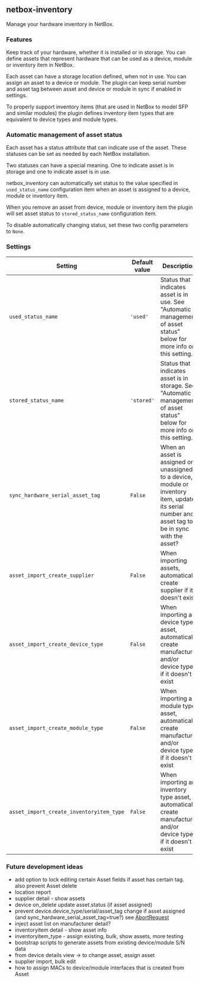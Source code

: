 ## netbox-inventory

Manage your hardware inventory in NetBox.

### Features

Keep track of your hardware, whether it is installed or in storage. You can
define assets that represent hardware that can be used as a device, module or
inventory item in NetBox.

Each asset can have a storage location defined, when not in use. You can assign
an asset to a device or module. The plugin can keep serial number and asset tag
between asset and device or module in sync if enabled in settings.

To properly support inventory items (that are used in NetBox to model SFP and
similar modules) the plugin defines inventory item types that are equivalent to
device types and module types.


### Automatic management of asset status

Each asset has a status attribute that can indicate use of the asset. These
statuses can be set as needed by each NetBox installation. 

Two statuses can have a special meaning. One to indicate asset is in storage and one
to indicate asset is in use. 

netbox_inventory can automatically set status to the value specified in
`used_status_name` configuration item when an asset is assigned to a device, module
or inventory item.

When you remove an asset from device, module or inventory item the plugin will set
asset status to `stored_status_name` configuration item.

To disable automatically changing status, set these two config parameters to `None`.

### Settings

| Setting | Default value | Description |
|---------|---------------|-------------|
| `used_status_name` | `'used'`| Status that indicates asset is in use. See "Automatic management of asset status" below for more info on this setting.
| `stored_status_name` | `'stored'`| Status that indicates asset is in storage. See "Automatic management of asset status" below for more info on this setting.
| `sync_hardware_serial_asset_tag` | `False` | When an asset is assigned or unassigned to a device, module or inventory item, update its serial number and asset tag to be in sync with the asset? |
| `asset_import_create_supplier` | `False` | When importing assets, automatically create supplier if it doesn't exist |
| `asset_import_create_device_type` | `False` | When importing a device type asset, automatically create manufacturer and/or device type if it doesn't exist |
| `asset_import_create_module_type` | `False` | When importing a module type asset, automatically create manufacturer and/or device type if it doesn't exist |
| `asset_import_create_inventoryitem_type` | `False` | When importing an inventory type asset, automatically create manufacturer and/or device type if it doesn't exist |


### Future development ideas

- add option to lock editing certain Asset fields if asset has certain tag. also prevent Asset delete
- location report
- supplier detail - show assets
- device on_delete update asset.status (if asset assigned)
- prevent device.device_type/serial/asset_tag change if asset assigned (and sync_hardware_serial_asset_tag=true?) see [AbortRequest](https://github.com/netbox-community/netbox/issues/9075)
- inject asset list on manufacturer detail?
- inventoryitem detail - show asset info
- inventoryitem_type - assign existing, bulk, show assets, more testing
- bootstrap scripts to generate assets from existing device/module S/N data
- from device details view -> to change asset, assign asset
- supplier import, bulk edit
- how to assign MACs to device/module interfaces that is created from Asset
